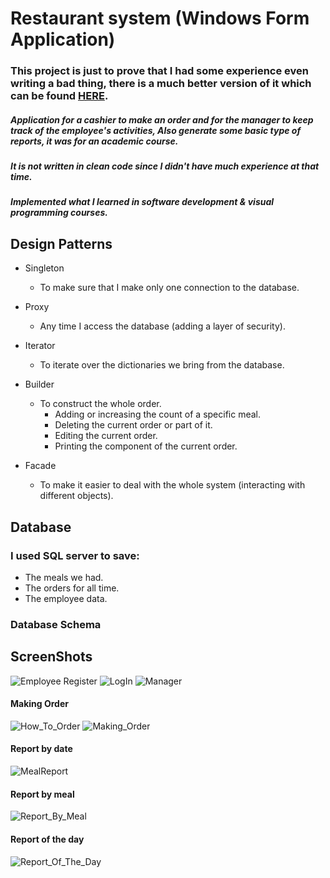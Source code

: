 # Restaurant system (Windows Form Application) #
### This project is just to prove that I had some experience even writing a bad thing, there is a much better version of it which can be found [HERE](). ###
##### Application for a cashier to make an order and for the manager to keep track of the employee's activities, Also generate some basic type of reports, it was for an academic course. #####
##### It is not written in clean code since I didn't have much experience at that time. #####
##### Implemented what I learned in software development & visual programming courses. #####

## Design Patterns ##
+ Singleton
    + To make sure that I make only one connection to the database.
+ Proxy
    + Any time I access the database (adding a layer of security).
+ Iterator
    + To iterate over the dictionaries we bring from the database. 
+ Builder
    + To construct the whole order.
        + Adding or increasing the count of a specific meal.
        + Deleting the current order or part of it.
        + Editing the current order.
        + Printing the component of the current order.

+ Facade
    + To make it easier to deal with the whole system (interacting with different objects).

## Database ##
### I used SQL server to save: ###
+ The meals we had.
+ The orders for all time.
+ The employee data.

### Database Schema ###



## ScreenShots ##
![Employee Register](https://raw.githubusercontent.com/SmallCat3699/Projects/master/first_Attemp/ScreenShots/Register.jpg)
![LogIn](https://raw.githubusercontent.com/SmallCat3699/Projects/master/first_Attemp/ScreenShots/LogIn.jpg)
![Manager](https://raw.githubusercontent.com/SmallCat3699/Projects/master/first_Attemp/ScreenShots/Manager.jpg)
#### Making Order ####
![How_To_Order](https://user-images.githubusercontent.com/77211992/134443433-d42a6f96-8d43-4e41-9239-a9f2561a4107.png)
![Making_Order](https://user-images.githubusercontent.com/77211992/134443450-177cfe69-f152-4d02-b0c8-fb0be0dbd38f.png)

#### Report by date ####
![MealReport](https://user-images.githubusercontent.com/77211992/134443461-764b7a83-3e89-4e6e-b3a1-1980891c6929.png)

#### Report by meal ####
![Report_By_Meal](https://user-images.githubusercontent.com/77211992/134443493-9147c52f-cb58-4e20-a1ee-4a7db4b193bb.png)

#### Report of the day ####
![Report_Of_The_Day](https://user-images.githubusercontent.com/77211992/134443505-4f30b681-f904-4924-b2da-c8773109faba.png)

